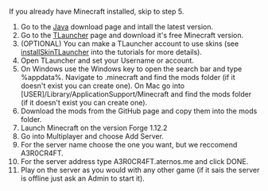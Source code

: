 If you already have Minecraft installed, skip to step 5.

1. Go to the [Java](https://www.java.com/en/download/) download page and intall the latest version.
2. Go to the [TLauncher](https://tlauncher.org/en/) page and download it's free Minecraft version.
3. (OPTIONAL) You can make a TLauncher account to use skins (see [installSkinTLauncher](https://github.com/SPYR0999/A3R0CR4FT/blob/main/tutorials/installSkinTLauncher.md) into the tutorials for more details).
4. Open TLauncher and set your Username or account.
5. On Windows use the Windows key to open the search bar and type %appdata%. Navigate to .minecraft and find the mods folder (if it doesn't exist you can create one).
   On Mac go into [USER]/Library/ApplicationSupport/Minecraft and find the mods folder (if it doesn't exist you can create one).
6. Download the mods from the GitHub page and copy them into the mods folder.
7. Launch Minecraft on the version Forge 1.12.2
8. Go into Multiplayer and choose Add Server.
9. For the server name choose the one you want, but we reccomend A3R0CR4FT.
10. For the server address type A3R0CR4FT.aternos.me and click DONE.
11. Play on the server as you would with any other game (if it sais the server is offline just ask an Admin to start it).

